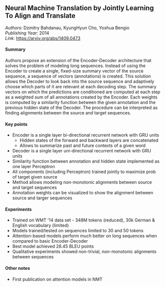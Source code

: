 ## Neural Machine Translation by Jointly Learning To Align and Translate
_Authors:_ Dzmitry Bahdanau, KyungHyun Cho, Yoshua Bengio  
_Publishing Year:_ 2014  
_Link:_ https://arxiv.org/abs/1409.0473

#### Summary
Authors propose an extension of the Encoder-Decoder architecture that solves the problem of modeling long sequences. Instead of using the Encoder to create a single, fixed-size summary vector of the source sequence, a sequence of vectors (annotations) is created. This solution allows the Decoder to look back into the source sequence and adaptively choose which parts of it are relevant at each decoding step. The summary vectors on which the predictions are conditioned are computed at each step as a weighted sum of all annotations created by the Encoder. Each weights is computed by a similarity function between the given annotation and the previous hidden state of the Decoder. The procedure can be interpreted as finding alignments between the source and target sequences.

#### Key points
- Encoder is a single layer bi-directional recurrent network with GRU units
  - Hidden states of the forward and backward layers are concatenated
  - Allows to summarize past and future contexts of a given word
- Decoder is a single layer uni-directional recurrent network with GRU units
- Similarity function between annotation and hidden state implemented as one layer Perceptron
- All components (including Perceptron) trained jointly to maximize prob of target given source
- Method allows modeling non-monotonic alignments between source and target sequences
- Annotation weights can be visualized to show the alignment between source and targer sequences

#### Experiments
- Trained on WMT '14 data set - 348M tokens (reduced), 30k German & English vocabulary (limited)
- Models trained/tested on sequences limited to 30 and 50 tokens
- Attention-based models perform much better on long sequences when compared to basic Encoder-Decoder
- Best model achieved 28.45 BLEU points
- Qualitative experiments showed non-trivial, non-monotonic alignments between sequences

#### Other notes
- First publication on attention models in NMT
